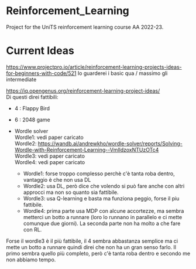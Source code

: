 # Reinforcement_Learning
Project for the UniTS reinforcement learning course AA 2022-23.

# Current Ideas
https://www.projectpro.io/article/reinforcement-learning-projects-ideas-for-beginners-with-code/521 Io guarderei i basic qua / massimo gli intermediate

https://iq.opengenus.org/reinforcement-learning-project-ideas/ \
Di questi direi fattibili:
- 4 : Flappy Bird
- 6 : 2048 game


- Wordle solver\
Wordle1: vedi paper caricato\
Wordle2: https://wandb.ai/andrewkho/wordle-solver/reports/Solving-Wordle-with-Reinforcement-Learning--VmlldzoxNTUzOTc4 \
Wordle3: vedi paper caricato\
Wordle4: vedi paper caricato

	- Wordle1: forse troppo complesso perchè c'è tanta roba dentro, vantaggio è che non usa DL
	- Wordle2: usa DL, però dice che volendo si può fare anche con altri approcci ma non so quanto sia fattibile.
   	- Wordle3: usa Q-learning e basta ma funziona peggio, forse il piu fattibile.
   	- Wordle4: prima parte usa MDP con alcune accortezze, ma sembra metterci un botto a runnare (loro lo runnano in parallelo e ci mette comunque due giorni). La seconda parte non ha molto a che fare con RL.

Forse il wordle3 è il più fattibile, il 4 sembra abbastanza semplice ma ci mette un botto a runnare quindi direi che non ha un gran senso farlo. Il primo sembra quello più completo, però c'è tanta roba dentro e secondo me non abbiamo tempo.
